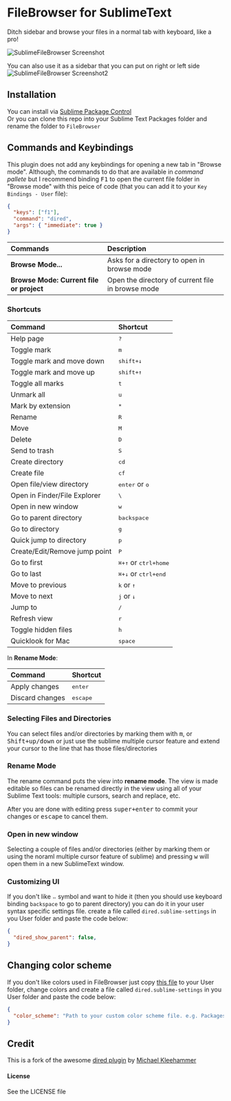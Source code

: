 # FileBrowser for SublimeText
Ditch sidebar and browse your files in a normal tab with keyboard, like a pro!

![SublimeFileBrowser Screenshot](http://cl.ly/image/152u1c3J3U45/Screen%20Shot%202014-01-24%20at%2011.30.34.png)

You can also use it as a sidebar that you can put on right or left side
![SublimeFileBrowser Screenshot2](http://cl.ly/image/0Z2U062k3l3p/Screen%20Shot%202014-01-24%20at%2011.26.53.png)

## Installation
You can install via [Sublime Package Control](http://wbond.net/sublime_packages/package_control)  
Or you can clone this repo into your Sublime Text Packages folder and rename the folder to `FileBrowser`

## Commands and Keybindings
This plugin does not add any keybindings for opening a new tab in "Browse mode". Although, the commands to do that are available in *command pallete* but I recommend binding <kbd>F1</kbd> to open the current file folder in "Browse mode" with this peice of code (that you can add it to your `Key Bindings - User` file):

``` json
{ 
  "keys": ["f1"], 
  "command": "dired", 
  "args": { "immediate": true } 
}
```


| Commands                                 | Description                                       |
| :--------------------------------------- | :------------------------------------------------ |
| **Browse Mode...**                       | Asks for a directory to open in browse mode       |
| **Browse Mode: Current file or project** | Open the directory of current file in browse mode |

### Shortcuts

| Command                       | Shortcut                               |
| :-----------------------------| :--------------------------------------|
| Help page                     | <kbd>?</kbd>                           |
| Toggle mark                   | <kbd>m</kbd>                           |
| Toggle mark and move down     | <kbd>shift+↓</kbd>                     |
| Toggle mark and move up       | <kbd>shift+↑</kbd>                     |
| Toggle all marks              | <kbd>t</kbd>                           |
| Unmark all                    | <kbd>u</kbd>                           |
| Mark by extension             | <kbd>\*</kbd>                          |
| Rename                        | <kbd>R</kbd>                           |
| Move                          | <kbd>M</kbd>                           |
| Delete                        | <kbd>D</kbd>                           |
| Send to trash                 | <kbd>S</kbd>                           |
| Create directory              | <kbd>cd</kbd>                          |
| Create file                   | <kbd>cf</kbd>                          |
| Open file/view directory      | <kbd>enter</kbd> or <kbd>o</kbd>       |
| Open in Finder/File Explorer  | <kbd>\\</kbd>                          |
| Open in new window            | <kbd>w</kbd>                           |
| Go to parent directory        | <kbd>backspace</kbd>                   |
| Go to directory               | <kbd>g</kbd>                           |
| Quick jump to directory       | <kbd>p</kbd>                           |
| Create/Edit/Remove jump point | <kbd>P</kbd>                           |
| Go to first                   | <kbd>⌘+↑</kbd> or <kbd>ctrl+home</kbd> |
| Go to last                    | <kbd>⌘+↓</kbd> or <kbd>ctrl+end</kbd>  |
| Move to previous              | <kbd>k</kbd> or <kbd>↑</kbd>           |
| Move to next                  | <kbd>j</kbd> or <kbd>↓</kbd>           |
| Jump to                       | <kbd>/</kbd>                           |
| Refresh view                  | <kbd>r</kbd>                           |
| Toggle hidden files           | <kbd>h</kbd>                           |
| Quicklook for Mac             | <kbd>space</kbd>                       |

In **Rename Mode**:

| Command          | Shortcut               |
| :--------------- | :--------------------- |
| Apply changes    | <kbd>enter</kbd>       |
| Discard changes  | <kbd>escape</kbd>      |


### Selecting Files and Directories
You can select files and/or directories by marking them with <kbd>m</kbd>, or <kbd>Shift+up/down</kbd> or just use the sublime multiple cursor feature and extend your cursor to the line that has those files/directories

### Rename Mode
The rename command puts the view into **rename mode**. The view is made editable so files can be renamed directly in the view using all of your Sublime Text tools: multiple cursors, search and replace, etc.

After you are done with editing press <kbd>super+enter</kbd> to commit your changes or <kbd>escape</kbd> to cancel them.

### Open in new window
Selecting a couple of files and/or directories (either by marking them or using the noraml multiple cursor feature of sublime) and pressing <kbd>w</kbd> will open them in a new SublimeText window. 

### Customizing UI
If you don't like `⠤` symbol and want to hide it (then you should use keyboard binding `backspace` to go to parent directory) you can do it in your user syntax specific settings file. create a file called `dired.sublime-settings` in you User folder and paste the code below:

``` json
{
  "dired_show_parent": false,
}
```

## Changing color scheme
If you don't like colors used in FileBrowser just copy [this file](https://github.com/aziz/SublimeFileBrowser/blob/master/dired.hidden-tmTheme) to your User folder, change colors and create a file called `dired.sublime-settings` in you User folder and paste the code below:

``` json
{
  "color_scheme": "Path to your custom color scheme file. e.g. Packages/User/custom_dired.hidden-tmTheme",
}
```

## Credit
This is a fork of the awesome [dired plugin](https://github.com/mkleehammer/dired) by [Michael Kleehammer](https://github.com/mkleehammer)

#### License
See the LICENSE file
